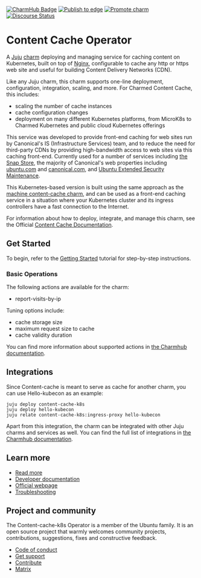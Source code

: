 [![CharmHub Badge](https://charmhub.io/content-cache-k8s/badge.svg)](https://charmhub.io/content-cache-k8s)
[![Publish to edge](https://github.com/canonical/content-cache-k8s-operator/actions/workflows/publish_charm.yaml/badge.svg)](https://github.com/canonical/content-cache-k8s-operator/actions/workflows/publish_charm.yaml)
[![Promote charm](https://github.com/canonical/content-cache-k8s-operator/actions/workflows/promote_charm.yaml/badge.svg)](https://github.com/canonical/content-cache-k8s-operator/actions/workflows/promote_charm.yaml)
[![Discourse Status](https://img.shields.io/discourse/status?server=https%3A%2F%2Fdiscourse.charmhub.io&style=flat&label=CharmHub%20Discourse)](https://discourse.charmhub.io)

# Content Cache Operator

A [Juju](https://juju.is/) [charm](https://juju.is/docs/olm/charmed-operators) deploying and managing service for caching content on Kubernetes, built on top of [Nginx](https://www.nginx.com/), configurable to cache any http or https web site and useful for building Content Delivery Networks (CDN).

Like any Juju charm, this charm supports one-line deployment, configuration, integration, scaling, and more. For Charmed Content Cache, this includes:
* scaling the number of cache instances
* cache configuration changes
* deployment on many different Kubernetes platforms, from MicroK8s to Charmed Kubernetes and public cloud Kubernetes offerings

This service was developed to provide front-end caching for web sites run by
Canonical's IS (Infrastructure Services) team, and to reduce the need for third-party CDNs by providing
high-bandwidth access to web sites via this caching front-end. Currently used
for a number of services including [the Snap Store](https://snapcraft.io/store),
the majority of Canonical's web properties including [ubuntu.com](https://ubuntu.com) and
[canonical.com](https://canonical.com), and [Ubuntu Extended Security Maintenance](https://ubuntu.com/security/esm).

This Kubernetes-based version is built using the same approach as the [machine content-cache charm](https://charmhub.io/content-cache), and can be used as a front-end caching service in
a situation where your Kubernetes cluster and its ingress controllers have
a fast connection to the Internet.

For information about how to deploy, integrate, and manage this charm, see the Official [Content Cache Documentation](https://charmhub.io/content-cache-k8s/docs).

## Get Started

To begin, refer to the [Getting Started](https://charmhub.io/content-cache-k8s/docs/tutorial-getting-started) tutorial for step-by-step instructions.

### Basic Operations

The following actions are available for the charm:
- report-visits-by-ip

Tuning options include:
- cache storage size
- maximum request size to cache 
- cache validity duration

You can find more information about supported actions in [the Charmhub documentation](https://charmhub.io/content-cache-k8s/actions).

## Integrations

Since Content-cache is meant to serve as cache for another charm, you can use Hello-kubecon as an example:

```
juju deploy content-cache-k8s
juju deploy hello-kubecon
juju relate content-cache-k8s:ingress-proxy hello-kubecon
```

Apart from this integration, the charm can be integrated with other Juju charms and services as well. You can find the full list of integrations in [the Charmhub documentation](https://charmhub.io/content-cache-k8s/integrations).


## Learn more

- [Read more](https://charmhub.io/content-cache-k8s/docs)
- [Developer documentation](https://nginx.org/en/docs/dev/development_guide.html)
- [Official webpage](https://www.nginx.com/)
- [Troubleshooting](https://matrix.to/#/#charmhub-charmdev:ubuntu.com)


## Project and community

The Content-cache-k8s Operator is a member of the Ubuntu family. It is an
open source project that warmly welcomes community projects, contributions,
suggestions, fixes and constructive feedback.
* [Code of conduct](https://ubuntu.com/community/code-of-conduct)
* [Get support](https://discourse.charmhub.io/)
* [Contribute](https://charmhub.io/content-cache-k8s/docs/how-to-guides-contributing)
* [Matrix](https://matrix.to/#/#charmhub-charmdev:ubuntu.com)
